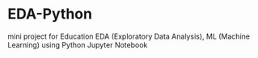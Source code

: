 # EDA-Python
mini project for Education EDA (Exploratory Data Analysis), ML (Machine Learning) using Python Jupyter Notebook
